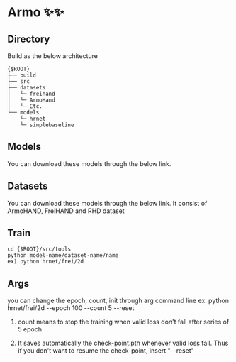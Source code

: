 # Armo ✨✨
## Directory</br>
Build as the below architecture 
```
{$ROOT}
├── build
├── src
├── datasets
│   └─ freihand
│   └─ ArmoHand
│   └─ Etc.
└── models
    └─ hrnet
    └─ simplebaseline

```

## Models
You can download these models through the below link.


## Datasets
You can download these models through the below link.
It consist of ArmoHAND, FreiHAND and RHD dataset


## Train
```
cd {$ROOT}/src/tools
python model-name/dataset-name/name
ex) python hrnet/frei/2d
```

## Args
you can change the epoch, count, init through arg command line
ex. python hrnet/frei/2d --epoch 100 --count 5 --reset

1. count means to stop the training when valid loss don't fall after series of 5 epoch

2. It saves automatically the check-point.pth whenever valid loss fall.
Thus if you don't want to resume the check-point, insert "--reset"
